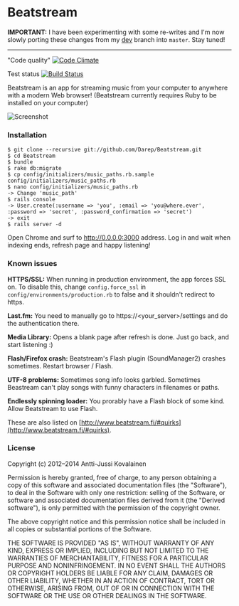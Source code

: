 # Beatstream

**IMPORTANT:** I have been experimenting with some re-writes and I'm now slowly porting these changes from my [dev](https://github.com/Darep/Beatstream/tree/dev) branch into `master`. Stay tuned!

---

"Code quality" [![Code Climate](https://codeclimate.com/github/Darep/Beatstream/badges/gpa.svg)](https://codeclimate.com/github/Darep/Beatstream)

Test status [![Build Status](https://travis-ci.org/Darep/Beatstream.svg?branch=master)](https://travis-ci.org/Darep/Beatstream)

Beatstream is an app for streaming music from your computer to anywhere with a modern Web browser!
(Beatstream currently requires Ruby to be installed on your computer)

![Screenshot](http://i.imgur.com/oRGwu.png)

### Installation

    $ git clone --recursive git://github.com/Darep/Beatstream.git
    $ cd Beatstream
    $ bundle
    $ rake db:migrate
    $ cp config/initializers/music_paths.rb.sample config/initializers/music_paths.rb
    $ nano config/initializers/music_paths.rb
    -> Change 'music_path'
    $ rails console
    -> User.create(:username => 'you', :email => 'you@where.ever', :password => 'secret', :password_confirmation => 'secret')
    -> exit
    $ rails server -d

Open Chrome and surf to http://0.0.0.0:3000 address. Log in and wait when indexing ends, refresh page and happy listening!


### Known issues

**HTTPS/SSL:** When running in production environment, the app forces SSL on. To disable this, change `config.force_ssl` in `config/environments/production.rb` to false and it shouldn't redirect to https.

**Last.fm:** You need to manually go to https://<your_server>/settings and do the authentication there.

**Media Library:** Opens a blank page after refresh is done. Just go back, and start listening :)

**Flash/Firefox crash:** Beatstream's Flash plugin (SoundManager2) crashes sometimes. Restart browser / Flash.

**UTF-8 problems:** Sometimes song info looks garbled. Sometimes Beastream can't play songs with funny characters in filenames or paths.

**Endlessly spinning loader:** You prorably have a Flash block of some kind. Allow Beatstream to use Flash.

These are also listed on [http://www.beatstream.fi/#quirks](http://www.beatstream.fi/#quirks).

### License

Copyright (c) 2012&ndash;2014 Antti-Jussi Kovalainen

Permission is hereby granted, free of charge, to any person obtaining
a copy of this software and associated documentation files (the
"Software"), to deal in the Software with only one restriction: selling
of the Software, or software and associated documentation files derived from it (the
"Derived software"), is only permitted with the
permission of the copyright owner.

The above copyright notice and this permission notice shall be included
in all copies or substantial portions of the Software.

THE SOFTWARE IS PROVIDED "AS IS", WITHOUT WARRANTY OF ANY KIND,
EXPRESS OR IMPLIED, INCLUDING BUT NOT LIMITED TO THE WARRANTIES OF
MERCHANTABILITY, FITNESS FOR A PARTICULAR PURPOSE AND NONINFRINGEMENT.
IN NO EVENT SHALL THE AUTHORS OR COPYRIGHT HOLDERS BE LIABLE FOR ANY
CLAIM, DAMAGES OR OTHER LIABILITY, WHETHER IN AN ACTION OF CONTRACT,
TORT OR OTHERWISE, ARISING FROM, OUT OF OR IN CONNECTION WITH THE
SOFTWARE OR THE USE OR OTHER DEALINGS IN THE SOFTWARE.
